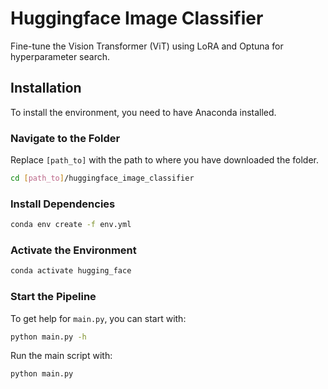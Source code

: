 # Huggingface Image Classifier

Fine-tune the Vision Transformer (ViT) using LoRA and Optuna for hyperparameter search.

## Installation
To install the environment, you need to have Anaconda installed.

### Navigate to the Folder
Replace `[path_to]` with the path to where you have downloaded the folder.
```bash
cd [path_to]/huggingface_image_classifier
```

### Install Dependencies
```bash
conda env create -f env.yml
```

### Activate the Environment
```bash
conda activate hugging_face
```

### Start the Pipeline
To get help for `main.py`, you can start with:
```bash
python main.py -h
```
Run the main script with:
```bash
python main.py
```


